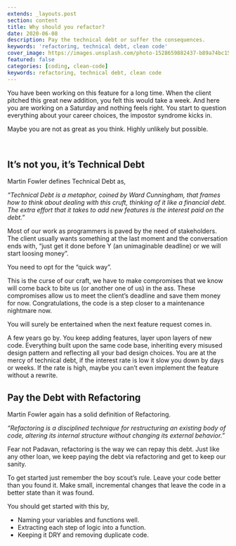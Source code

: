 ```yaml
---
extends: _layouts.post
section: content
title: Why should you refactor?
date: 2020-06-08
description: Pay the technical debt or suffer the consequences.
keywords: 'refactoring, technical debt, clean code'
cover_image: https://images.unsplash.com/photo-1528659882437-b89a74bc157f?ixlib=rb-1.2.1&ixid=eyJhcHBfaWQiOjEyMDd9&auto=format&fit=crop&w=2550&q=80
featured: false
categories: [coding, clean-code]
keywords: refactoring, technical debt, clean code
---
```


You have been working on this feature for a long time. When the client pitched this great new addition, you felt this would take a week. And here you are working on a Saturday and nothing feels right. You start to question everything about your career choices, the impostor syndrome kicks in.

Maybe you are not as great as you think. Highly unlikely but possible.

<br>

## It’s not you, it’s Technical Debt

Martin Fowler defines Technical Debt as,

_“Technical Debt is a metaphor, coined by Ward Cunningham, that frames how to think about dealing with this cruft, thinking of it like a financial debt. The extra effort that it takes to add new features is the interest paid on the debt.”_

Most of our work as programmers is paved by the need of stakeholders. The client usually wants something at the last moment and the conversation ends with, “just get it done before Y (an unimaginable deadline) or we will start loosing money”.

You need to opt for the “quick way”.

This is the curse of our craft, we have to make compromises that we know will come back to bite us (or another one of us) in the ass. These compromises allow us to meet the client’s deadline and save them money for now. Congratulations, the code is a step closer to a maintenance nightmare now.

You will surely be entertained when the next feature request comes in.

A few years go by. You keep adding features, layer upon layers of new code. Everything built upon the same code base, inheriting every misused design pattern and reflecting all your bad design choices. You are at the mercy of technical debt, if the interest rate is low it slow you down by days or weeks. If the rate is high, maybe you can’t even implement the feature without a rewrite.

## Pay the Debt with Refactoring

Martin Fowler again has a solid definition of Refactoring.

_“Refactoring is a disciplined technique for restructuring an existing body of code, altering its internal structure without changing its external behavior.”_

Fear not Padavan, refactoring is the way we can repay this debt. Just like any other loan, we keep paying the debt via refactoring and get to keep our sanity.

To get started just remember the boy scout’s rule. Leave your code better than you found it. Make small, incremental changes that leave the code in a better state than it was found.

You should get started with this by,

- Naming your variables and functions well.
- Extracting each step of logic into a function.
- Keeping it DRY and removing duplicate code.
